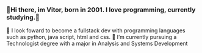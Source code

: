 ### 👋Hi there, im Vitor, born in 2001. I love programming, currently studying.👋
👀 I look foward to become a fullstack dev with programming languages such as python, java script, html and css.
🌱 I’m currently pursuing a Technologist degree with a major in Analysis and Systems Development

<!--
**vitoradsp/vitoradsp** is a ✨ _special_ ✨ repository because its `README.md` (this file) appears on your GitHub profile.

Here are some ideas to get you started:

- 🔭 I’m currently working on ...
- 🌱 I’m currently learning ...
- 👯 I’m looking to collaborate on ...
- 🤔 I’m looking for help with ...
- 💬 Ask me about ...
- 📫 How to reach me: ...
- 😄 Pronouns: ...
- ⚡ Fun fact: ...
-->
